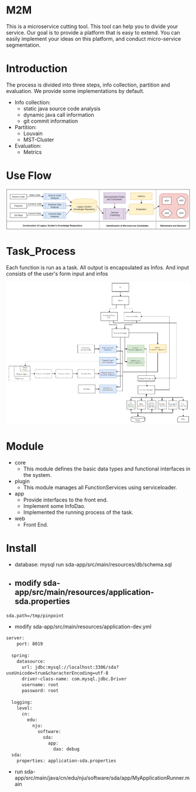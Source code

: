 # M2M
This is a microservice cutting tool. This tool can help you to divide your service. Our goal is to provide a platform that is easy to extend. You can easily implement your ideas on this platform, and conduct micro-service segmentation.

# Introduction
The process is divided into three steps, info collection, partition and evaluation. We provide some implementations by default. 
- Info collection: 
  - static java source code analysis
  - dynamic java call information
  - git commit information
- Partition: 
  - Louvain
  - MST-Cluster
- Evaluation: 
  - Metrics

# Use Flow
 ![Alt text](/doc/images/process.png)
 
# Task_Process
Each function is run as a task. All output is encapsulated as Infos. And input consists of the user's form input and infos

 ![Alt text](/doc/images/task_process.png)

# Module
- core
  - This module defines the basic data types and functional interfaces in the system.
- plugin
  - This module manages all FunctionServices using serviceloader.
- app
  - Provide interfaces to the front end.
  - Implement some InfoDao.
  - Implemented the running process of the task.
- web
  - Front End.

# Install
- database: mysql run sda-app/src/main/resources/db/schema.sql
- modify sda-app/src/main/resources/application-sda.properties
  -
``sda.path=/tmp/pinpoint``
- modify sda-app/src/main/resources/application-dev.yml
````
server:
    port: 8019
  
  spring:
    datasource:
      url: jdbc:mysql://localhost:3306/sda?useUnicode=true&characterEncoding=utf-8
      driver-class-name: com.mysql.jdbc.Driver
      username: root
      password: root
  
  logging:
    level:
      cn:
        edu:
          nju:
            software:
              sda:
                app:
                  dao: debug
  sda:
    properties: application-sda.properties
````
- run sda-app/src/main/java/cn/edu/nju/software/sda/app/MyApplicationRunner.main



